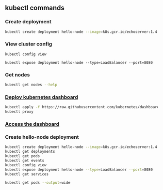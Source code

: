 ## kubectl commands

### Create deployment
```bash
kubectl create deployment hello-node --image=k8s.gcr.io/echoserver:1.4
```

### View cluster config
```
kubectl config view

kubectl expose deployment hello-node --type=LoadBalancer --port=8080
```

### Get nodes
```bash
kubectl get nodes --help
```

### [Deploy kubernetes dashboard](https://kubernetes.io/docs/tasks/access-application-cluster/web-ui-dashboard/)
```bash
kubectl apply -f https://raw.githubusercontent.com/kubernetes/dashboard/v2.5.0/aio/deploy/recommended.yaml
kubectl proxy
```
### [Access the dashboard](http://localhost:8001/api/v1/namespaces/kubernetes-dashboard/services/https:kubernetes-dashboard:/proxy/#/login)


### Create hello-node deployment
```bash
kubectl create deployment hello-node --image=k8s.gcr.io/echoserver:1.4
kubectl get deployments
kubectl get pods
kubectl get events
kubectl config view
kubectl expose deployment hello-node --type=LoadBalancer --port=8080
kubectl get services
```

```bash
kubectl get pods --output=wide
```

